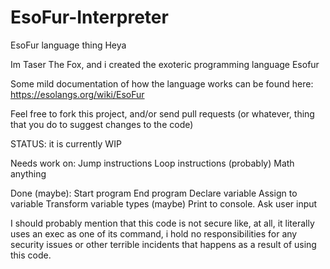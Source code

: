 # EsoFur-Interpreter
EsoFur language thing
Heya

Im Taser The Fox, and i created the exoteric programming language Esofur

Some mild documentation of how the language works can be found here:
https://esolangs.org/wiki/EsoFur

Feel free to fork this project, and/or send pull requests (or whatever, thing that you do to suggest changes to the code)

STATUS:
it is currently WIP


Needs work on:
Jump instructions
Loop instructions (probably)
Math anything

Done (maybe):
Start program
End program
Declare variable
Assign to variable
Transform variable types (maybe)
Print to console.
Ask user input

I should probably mention that this code is not secure like, at all, it literally uses an exec as one of its command, i hold no responsibilities for any security issues or other terrible incidents that happens as a result of using this code.
